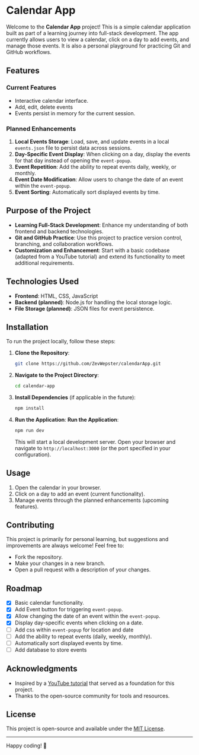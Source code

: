 # Calendar App

Welcome to the **Calendar App** project! This is a simple calendar application built as part of a learning journey into full-stack development. The app currently allows users to view a calendar, click on a day to add events, and manage those events. It is also a personal playground for practicing Git and GitHub workflows.

## Features

### Current Features

- Interactive calendar interface.
- Add, edit, delete events
- Events persist in memory for the current session.

### Planned Enhancements

1. **Local Events Storage**: Load, save, and update events in a local `events.json` file to persist data across sessions.
2. **Day-Specific Event Display**: When clicking on a day, display the events for that day instead of opening the `event-popup`.
3. **Event Repetition**: Add the ability to repeat events daily, weekly, or monthly.
4. **Event Date Modification**: Allow users to change the date of an event within the `event-popup`.
5. **Event Sorting**: Automatically sort displayed events by time.

## Purpose of the Project

- **Learning Full-Stack Development**: Enhance my understanding of both frontend and backend technologies.
- **Git and GitHub Practice**: Use this project to practice version control, branching, and collaboration workflows.
- **Customization and Enhancement**: Start with a basic codebase (adapted from a YouTube tutorial) and extend its functionality to meet additional requirements.

## Technologies Used

- **Frontend**: HTML, CSS, JavaScript
- **Backend (planned)**: Node.js for handling the local storage logic.
- **File Storage (planned)**: JSON files for event persistence.

## Installation

To run the project locally, follow these steps:

1. **Clone the Repository**:

   ```bash
   git clone https://github.com/ZevWepster/calendarApp.git
   ```

2. **Navigate to the Project Directory**:

   ```bash
   cd calendar-app
   ```

3. **Install Dependencies** (if applicable in the future):

   ```bash
   npm install
   ```

4. **Run the Application**:
   **Run the Application**:
   ```bash
   npm run dev
   ```
   This will start a local development server. Open your browser and navigate to `http://localhost:3000` (or the port specified in your configuration).

## Usage

1. Open the calendar in your browser.
2. Click on a day to add an event (current functionality).
3. Manage events through the planned enhancements (upcoming features).

## Contributing

This project is primarily for personal learning, but suggestions and improvements are always welcome! Feel free to:

- Fork the repository.
- Make your changes in a new branch.
- Open a pull request with a description of your changes.

## Roadmap

- [x] Basic calendar functionality.
- [x] Add Event button for triggering `event-popup`.
- [x] Allow changing the date of an event within the `event-popup`.
- [x] Display day-specific events when clicking on a date.
- [ ] Add css within `event-popup` for location and date
- [ ] Add the ability to repeat events (daily, weekly, monthly).
- [ ] Automatically sort displayed events by time.
- [ ] Add database to store events

## Acknowledgments

- Inspired by a [YouTube tutorial](https://www.youtube.com/watch?v=wDayVPGWipI) that served as a foundation for this project.
- Thanks to the open-source community for tools and resources.

## License

This project is open-source and available under the [MIT License](LICENSE).

---

Happy coding! 🚀
